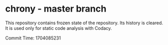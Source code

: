 # chrony - master branch

This repository contains frozen state of the repository.
Its history is cleared. It is used only for static code
analysis with Codacy.

Commit Time: 1704085231